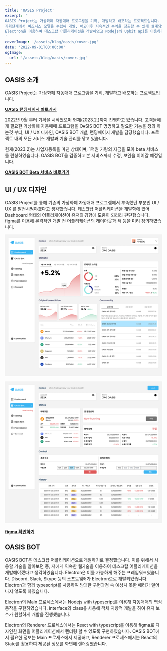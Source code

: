 ```yaml
---
title: 'OASIS Project'
excerpt: '
OASIS Project는 가상화폐 자동매매 프로그램을 기획, 개발하고 배포하는 프로젝트입니다. 
기획단계에서 비즈니스 모델을 수립해 개발, 배포이후 지속적인 수익을 창출할 수 있게 설계되었습니다. 
Electron을 이용하여 데스크탑 어플리케이션을 개발하였고 Nodejs와 Upbit api를 이용하여 가상화폐 자동매매를, React를 이용하여 Frontend를 구현하였습니다.
'
coverImage: '/assets/blog/oasis/cover.jpg'
date: '2022-09-01T00:00:00'
ogImage:
  url: '/assets/blog/oasis/cover.jpg'
---
```


## OASIS 소개

OASIS Project는 가상화폐 자동매매 프로그램을 기획, 개발하고 배포하는 프로젝트입니다.

**[OASIS 랜딩페이지 바로가지](http://oasisbot24.com)**

2022년 9월 부터 기획을 시작했으며 현재(2023.2.)까지 진행하고 있습니다. 고객들에게 필요한 가상화폐 자동매매 프로그램을 OASIS BOT 명명하고 필요한 기능을 정의 하는것 부터, UI / UX 디자인, OASIS BOT 개발, 랜딩페이지 개발을 담당했습니다. 프로젝트 내의 모든 서비스 개발과 기술 관리를 맡고 있습니다.

현재(2023.2)는 사업자등록을 마친 상태이며, 1억원 가량의 자금을 모아 beta 서비스를 런칭하였습니다. OASIS BOT을 검증하고 본 서비스까지 수정, 보완을 이어갈 예정입니다. 

**[OASIS BOT Beta 서비스 바로가기](https://github.com/DeveloperRyou/oasis/releases/)**


## UI / UX 디자인

OASIS Project를 통해 기존의 가상화폐 자동매매 프로그램에서 부족했던 부분인 UI / UX 를 발전시켜야겠다고 생각했습니다. 데스크탑 어플리케이션을 개발함에 있어 Dashboard 형태의 어플리케이션이 유저의 경험에 도움이 되리라 판단했습니다. figma를 이용해 본격적인 개발 전 어플리케이션의 레이아웃과 색 등을 미리 정의하였습니다.

![Dashboard](/assets/blog/oasis/dashboard.png)

![Dashboard](/assets/blog/oasis/oasisbot.png)

**[figma 확인하기](https://www.figma.com/file/XQozaVMLzNJ5LxA8byEkqO/Trade-Bot?node-id=1%3A1096&t=OPtk0MpLLQTDUT7e-1)** 

## OASIS BOT

OASIS BOT은 데스크탑 어플리케이션으로 개발하기로 결정했습니다. 이를 위해서 사용할 기술을 알아보던 중, 저에게 익숙한 웹기술을 이용하여 데스크탑 어플리케이션을 개발해야겠다고 생각하였습니다. Electron은 이를 가능하게 해주는 프레임워크였습니다. Discord, Slack, Skype 등의 소프트웨어가 Electron으로 개발되었습니다. Electron과 함께 typescript를 사용하여 방대한 구현과정 속 예상치 못한 에러가 일어나지 않도록 하였습니다.

Electron의 Main 프로세스에서는 Nodejs with typescript를 이용해 자동매매의 핵심 동작을 구현하였습니다. interface와 class를 사용해 객체 지향적 개발을 하여 유지 보수가 원할하게 개발을 진행했습니다.

Electron의 Renderer 프로세스에서는 React with typescript를 이용해 figma로 디자인한 화면을 어플리케이션에서 렌더링 할 수 있도록 구현하였습니다. OASIS BOT에서 필요한 정보는 Main 프로세스에서 제공하고, Renderer 프로세스에서는 React의 State를 활용하여 제공된 정보를 화면에 렌더링했습니다.


